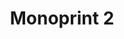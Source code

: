 ---
ee_id: '214'
site: '1'
type: '2'
url: 2008-013-monoprint-2
title: 'Monoprint 2 '
year: '2008'
display_year: '2008'
medium: Unique three-color process silkscreen on custom watermarked paper
dims: 42 x 32 inches
pitch: Poorly done C-M-Y silkscreens.
ps: ''
live_url: ''
related: ''
youtube: ''
related_code: ''
imgs: Monoprint-2-2008-013-full-database-ih.jpg
subheading: ''
download: ''
add_credit: ''
commission: ''
layout: things-i-made
---